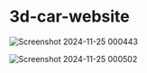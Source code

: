 ﻿# 3d-car-website

![Screenshot 2024-11-25 000443](https://github.com/user-attachments/assets/f6e181cc-3734-4694-a305-03dd2f7cc643)

![Screenshot 2024-11-25 000502](https://github.com/user-attachments/assets/26d9537f-9562-4673-9df5-41cd838ae75a)



